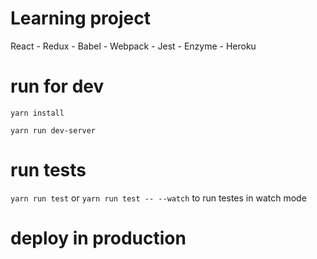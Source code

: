 # Learning project
React - Redux - Babel - Webpack - Jest - Enzyme - Heroku

# run for dev
`yarn install`

`yarn run dev-server`

# run tests
`yarn run test` or `yarn run test -- --watch` to run testes in watch mode

# deploy in production
